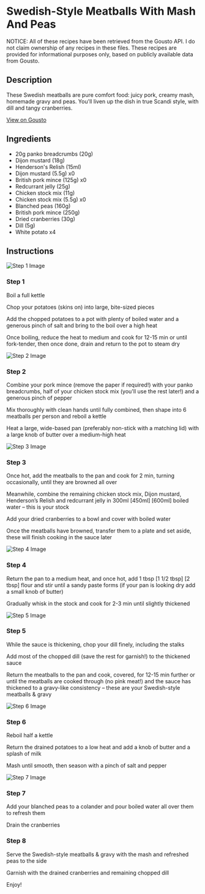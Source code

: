 # Swedish-Style Meatballs With Mash And Peas

NOTICE: All of these recipes have been retrieved from the Gousto API. I do not claim ownership of any recipes in these files. These recipes are provided for informational purposes only, based on publicly available data from Gousto.

## Description

These Swedish meatballs are pure comfort food: juicy pork, creamy mash, homemade gravy and peas. You'll liven up the dish in true Scandi style, with dill and tangy cranberries. 

[View on Gousto](https://www.gousto.co.uk/recipes/cookbook/swedish-meatballs-mash-green-beans)

## Ingredients

- 20g panko breadcrumbs (20g)
- Dijon mustard (18g)
- Henderson's Relish (15ml)
- Dijon mustard (5.5g) x0
- British pork mince (125g) x0
- Redcurrant jelly (25g)
- Chicken stock mix (11g)
- Chicken stock mix (5.5g) x0
- Blanched peas (160g)
- British pork mince (250g)
- Dried cranberries (30g)
- Dill (5g)
- White potato x4

## Instructions

![Step 1 Image](https://production-media.gousto.co.uk/cms/recipe-step-image/779.step-1-x200.jpg)

### Step 1

Boil a full kettle

Chop your potatoes (skins on) into large, bite-sized pieces

Add the chopped potatoes to a pot with plenty of boiled water and a generous pinch of salt and bring to the boil over a high heat

Once boiling, reduce the heat to medium and cook for 12-15 min or until fork-tender, then once done, drain and return to the pot to steam dry

![Step 2 Image](https://production-media.gousto.co.uk/cms/recipe-step-image/Step-2-1661422229886-x200.jpg)

### Step 2

Combine your pork mince (remove the paper if required!) with your panko breadcrumbs, half of your chicken stock mix (you'll use the rest later!) and a generous pinch of pepper

Mix thoroughly with clean hands until fully combined, then shape into 6 meatballs per person and reboil a kettle

Heat a large, wide-based pan (preferably non-stick with a matching lid) with a large knob of butter over a medium-high heat

![Step 3 Image](https://production-media.gousto.co.uk/cms/recipe-step-image/Step-3-1661422233158-x200.jpg)

### Step 3

Once hot, add the meatballs to the pan and cook for 2 min, turning occasionally, until they are browned all over

Meanwhile, combine the remaining chicken stock mix, Dijon mustard, Henderson’s Relish and redcurrant jelly in 300ml <span class="text-purple">[450ml]</span> <span class="text-danger">[600ml]</span> boiled water – this is your stock

Add your dried cranberries to a bowl and cover with boiled water

Once the meatballs have browned, transfer them to a plate and set aside, these will finish cooking in the sauce later

![Step 4 Image](https://production-media.gousto.co.uk/cms/recipe-step-image/Step-4-1661422237434-x200.jpg)

### Step 4

Return the pan to a medium heat, and once hot, add 1 tbsp <span class="text-purple">[1 1/2 tbsp]</span> <span class="text-danger">[2 tbsp]</span> flour and stir until a sandy paste forms (if your pan is looking dry add a small knob of butter)

Gradually whisk in the stock and cook for 2-3 min until slightly thickened

![Step 5 Image](https://production-media.gousto.co.uk/cms/recipe-step-image/Step-5-1661422241148-x200.jpg)

### Step 5

While the sauce is thickening, chop your dill finely, including the stalks

Add most of the chopped dill (save the rest for garnish!) to the thickened sauce

Return the meatballs to the pan and cook, covered, for 12-15 min further or until the meatballs are cooked through (no pink meat!) and the sauce has thickened to a gravy-like consistency – these are your Swedish-style meatballs & gravy

![Step 6 Image](https://production-media.gousto.co.uk/cms/recipe-step-image/Step-6-1661422244671-x200.jpg)

### Step 6

Reboil half a kettle

Return the drained potatoes to a low heat and add a knob of butter and a splash of milk

Mash until smooth, then season with a pinch of salt and pepper

![Step 7 Image](https://production-media.gousto.co.uk/cms/recipe-step-image/step-7-1661422249548-x200.jpg)

### Step 7

Add your blanched peas to a colander and pour boiled water all over them to refresh them

Drain the cranberries

### Step 8

Serve the Swedish-style meatballs & gravy with the mash and refreshed peas to the side

Garnish with the drained cranberries and remaining chopped dill

Enjoy!


